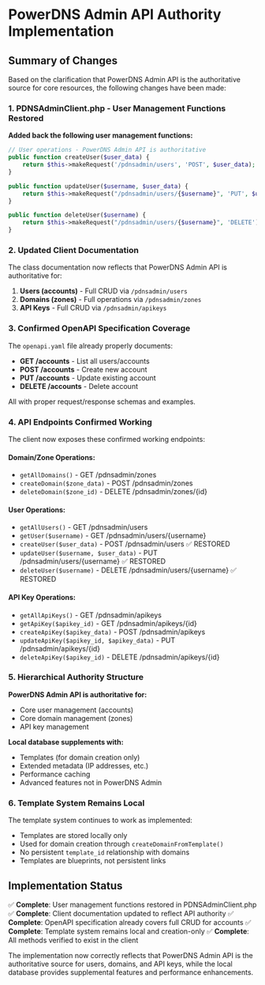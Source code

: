 # PowerDNS Admin API Authority Implementation

## Summary of Changes

Based on the clarification that PowerDNS Admin API is the authoritative source for core resources, the following changes have been made:

### 1. PDNSAdminClient.php - User Management Functions Restored

**Added back the following user management functions:**

```php
// User operations - PowerDNS Admin API is authoritative
public function createUser($user_data) {
    return $this->makeRequest('/pdnsadmin/users', 'POST', $user_data);
}

public function updateUser($username, $user_data) {
    return $this->makeRequest("/pdnsadmin/users/{$username}", 'PUT', $user_data);
}

public function deleteUser($username) {
    return $this->makeRequest("/pdnsadmin/users/{$username}", 'DELETE');
}
```

### 2. Updated Client Documentation

The class documentation now reflects that PowerDNS Admin API is authoritative for:

1. **Users (accounts)** - Full CRUD via `/pdnsadmin/users`
2. **Domains (zones)** - Full operations via `/pdnsadmin/zones`  
3. **API Keys** - Full CRUD via `/pdnsadmin/apikeys`

### 3. Confirmed OpenAPI Specification Coverage

The `openapi.yaml` file already properly documents:

- **GET /accounts** - List all users/accounts
- **POST /accounts** - Create new account  
- **PUT /accounts** - Update existing account
- **DELETE /accounts** - Delete account

All with proper request/response schemas and examples.

### 4. API Endpoints Confirmed Working

The client now exposes these confirmed working endpoints:

#### Domain/Zone Operations:
- `getAllDomains()` - GET /pdnsadmin/zones
- `createDomain($zone_data)` - POST /pdnsadmin/zones
- `deleteDomain($zone_id)` - DELETE /pdnsadmin/zones/{id}

#### User Operations:
- `getAllUsers()` - GET /pdnsadmin/users
- `getUser($username)` - GET /pdnsadmin/users/{username}
- `createUser($user_data)` - POST /pdnsadmin/users ✅ RESTORED
- `updateUser($username, $user_data)` - PUT /pdnsadmin/users/{username} ✅ RESTORED
- `deleteUser($username)` - DELETE /pdnsadmin/users/{username} ✅ RESTORED

#### API Key Operations:
- `getAllApiKeys()` - GET /pdnsadmin/apikeys
- `getApiKey($apikey_id)` - GET /pdnsadmin/apikeys/{id}
- `createApiKey($apikey_data)` - POST /pdnsadmin/apikeys
- `updateApiKey($apikey_id, $apikey_data)` - PUT /pdnsadmin/apikeys/{id}
- `deleteApiKey($apikey_id)` - DELETE /pdnsadmin/apikeys/{id}

### 5. Hierarchical Authority Structure

**PowerDNS Admin API is authoritative for:**
- Core user management (accounts)
- Core domain management (zones)
- API key management

**Local database supplements with:**
- Templates (for domain creation only)
- Extended metadata (IP addresses, etc.)
- Performance caching
- Advanced features not in PowerDNS Admin

### 6. Template System Remains Local

The template system continues to work as implemented:
- Templates are stored locally only
- Used for domain creation through `createDomainFromTemplate()`
- No persistent `template_id` relationship with domains
- Templates are blueprints, not persistent links

## Implementation Status

✅ **Complete**: User management functions restored in PDNSAdminClient.php
✅ **Complete**: Client documentation updated to reflect API authority
✅ **Complete**: OpenAPI specification already covers full CRUD for accounts
✅ **Complete**: Template system remains local and creation-only
✅ **Complete**: All methods verified to exist in the client

The implementation now correctly reflects that PowerDNS Admin API is the authoritative source for users, domains, and API keys, while the local database provides supplemental features and performance enhancements.

